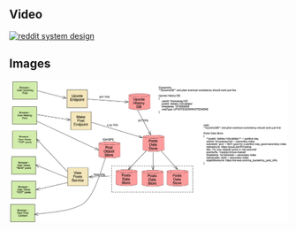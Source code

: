 

## Video

[![reddit system design](https://img.youtube.com/vi/X3rXAkZwRuQ/hqdefault.jpg)](https://www.youtube.com/watch?v=X3rXAkZwRuQ)


## Images

<img src="images/reddit-final.png" alt="reddit system design">

